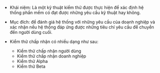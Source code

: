 - Khái niệm: Là một kỹ thuật kiểm thử được thực hiện để xác định hệ thống phần mềm có đạt được những yêu cầu kỹ thuật hay không.
 
- Mục đích: để đánh giá hệ thống với những yêu cầu của doanh nghiệp và xác nhận nếu hệ thống đáp ứng được những tiêu chí yêu cầu để chuyển đến người dùng cuối.
 
- Kiểm thử chấp nhận có nhiều dạng như sau:
  - Kiểm thử chấp nhận người dùng
  - Kiểm thử chấp nhận doanh nghiệp
  - Kiểm thử Alpha
  - Kiểm thử Beta
